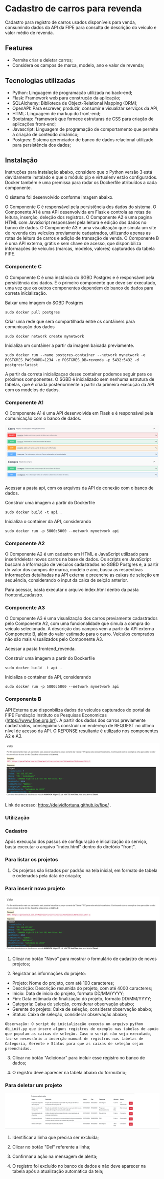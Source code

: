 # Cadastro de carros para revenda

Cadastro para registro de carros usados disponíveis para venda, consumindo dados da API da FIPE para consulta de descrição do veículo e valor médio de revenda.


## Features

- Permite criar e deletar carros;
- Considera os campos de marca, modelo, ano e valor de revenda;


## Tecnologias utilizadas

- Python: Linguagem de programação utilizada no back-end;
- Flask: Framework web para construção da aplicação;
- SQLAlchemy: Biblioteca de Object-Relational Mapping (ORM);
- OpenAPI: Para escrever, produzir, consumir e visualizar serviços da API;
- HTML: Linguagem de markup do front-end;
- Bootstrap: Framework que fornece estruturas de CSS para criação de aplicações front-end;
- Javascript: Linguagem de programação de comportamento que permite a criação de conteúdo dinâmico;
- Postgres: Sistema gerenciador de banco de dados relacional utilizado para persistência dos dados;


## Instalação

Instruções para instalação abaixo, considero que o Python versão 3 está devidamente instalado e que o módulo pip e virtualenv estão configurados.
Docker também é uma premissa para rodar os Dockerfile atribuídos a cada componente.

O sistema foi desenvolvido conforme imagem abaixo.

O Componente C é responsável pela persistência dos dados do sistema.
O Componente A1 é uma API desenvolvida em Flask e controla as rotas de leitura, inserção, deleção dos registros.
O Componente A2 é uma pagina HTML com JavaScript responsável pela leitura e edição dos dados no banco de dados.
O Componente A3 é uma visualização que simula um site de revenda dos veículos previamente cadastrados, utilizando apenas as rotas de leitura de carros e adição de transação de venda.
O Componente B é uma API externa, grátis e sem chave de acesso, que disponibiliza informações de veículos (marcas, modelos, valores) capturados da tabela FIPE.


### Componente C

O Componente C é uma instância do SGBD Postgres e é responsável pela persistência dos dados.
É o primeiro componente que deve ser executado, uma vez que os outros componentes dependem do banco de dados para correta inicialização.

Baixar uma imagem do SGBD Postgres
``` shell
sudo docker pull postgres
```

Criar uma rede que será compartilhada entre os contâiners para comunicação dos dados
``` shell
sudo docker network create mynetwork
```

Inicializa um contâiner a partir da imagem baixada previamente.
``` shell
sudo docker run --name postgres-container --network mynetwork -e POSTGRES_PASSWORD=1234 -e POSTGRES_DB=revenda -p 5432:5432 -d postgres:latest
```

A partir da correta inicializaçao desse container podemos seguir para os próximos componentes.
O SGBD é inicializado sem nenhuma estrutura de tabelas, que é criada posteriormente a partir da primeira execução da API com os modelos de dados.


### Componente A1

O Componente A1 é uma API desenvolvida em Flask e é responsável pela comunicação com o banco de dados.

![Alt text](image.png)


Acessar a pasta api, com os arquivos da API de conexão com o banco de dados.

Construir uma imagem a partir do Dockerfile
``` shell
sudo docker build -t api .
```

Inicializa o container da API, considerando 
``` shell
sudo docker run -p 5000:5000 --network mynetwork api
```


### Componente A2

O Componente A2 é um cadastro em HTML e JavaScript utilizado para inserir/deletar novos carros na base de dados.
Os scripts em JavaScript buscam a informação de veículos cadastrados no SGBD Postgres e, a partir do valor dos campos de marca, modelo e ano, busca as respectivas informações detalhadas na API externa e preenche as caixas de seleção em sequência, considerando o input da caixa de selção anterior.


Para acessar, basta executar o arquivo index.html dentro da pasta frontend_cadastro.


### Componente A3

O Componente A3 é uma visualização dos carros previamente cadastrados pelo Componente A2, com uma funcionalidade que simula a compra do veículo selecionado.
A descrição dos campos vem a partir da API externa Componente B, além do valor estimado para o carro.
Veículos comprados não são mais visualizados pelo Componente A3.


Acessar a pasta frontend_revenda.

Construir uma imagem a partir do Dockerfile
``` shell
sudo docker build -t api .
```

Inicializa o container da API, considerando 
``` shell
sudo docker run -p 5000:5000 --network mynetwork api
```


### Componente B

API Externa que disponbiliza dados de veículos capturados do portal da FIPE Fundação Instituto de Pesquisas Economicas (https://www.fipe.org.br/).
A partir dos dados dos carros previamente cadastrados, conseguimos construir um endereço de REQUEST no último nível de acesso da API.
O REPONSE resultante é utilizado nos componentes A2 e A3. 

![Alt text](image-1.png)

Link de acesso: https://deividfortuna.github.io/fipe/ .


### Utilização

### Cadastro 

Após execução dos passos de configuração e inicalização do serviço, basta executar o arquivo "index.html" dentro do diretório "front".

### Para listar os projetos

1. Os projetos são listados por padrão na tela inicial, em formato de tabela e ordenados pela data de criação;

### Para inserir novo projeto

![Alt text](image-1.png)

1. Clicar no botão "Novo" para mostrar o formulário de cadastro de novos projetos;

2. Registrar as informações do projeto:
- Projeto: Nome do projeto, com até 100 caracteres;
- Descrição: Descrição resumida do projeto, com até 4000 caracteres;
- Início: Data de início do projeto, formato DD/MM/YYYY;
- Fim: Data estimada de finalização do projeto, formato DD/MM/YYYY;
- Categoria: Caixa de seleção, considerar observação abaixo;
- Gerente do projeto: Caixa de seleção, considerar observação abaixo;
- Status: Caixa de seleção, considerar observação abaixo;

```
Observação: O script de inicialização executa um arquivo python db_init.py que insere alguns registros de exemplo nas tabelas de apoio que populam as caixas de seleção. Caso o script não seja executado, faz-se necessário a inserção manual de registros nas tabelas de Categoria, Gerente e Status para que as caixas de seleção sejam preenchidas.
```

3. Clicar no botão "Adicionar" para incluir esse registro no banco de dados;

4. O registro deve aparecer na tabela abaixo do formulário;

### Para deletar um projeto

![Alt text](image-2.png)

1. Identificar a linha que precisa ser excluída;

2. Clicar no botão "Del" referente a linha;

3. Confirmar a ação na mensagem de alerta;

4. O registro foi excluído no banco de dados e não deve aparecer na tabela após a atualização automática da tela;
